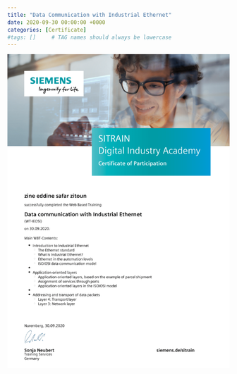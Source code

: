 ```yaml
---
title: "Data Communication with Industrial Ethernet"
date: 2020-09-30 00:00:00 +0000
categories: [Certificate]
#tags: []     # TAG names should always be lowercase
---
```



![Data Communication with Industrial Ethernet](../Certs/In_DB_lc.robots.LCPDFCertificateGenerationProductRobot_QA585O2-1.png "Data Communication with Industrial Ethernet")
